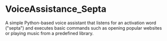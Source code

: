 # VoiceAssistance_Septa
A simple Python-based voice assistant that listens for an activation word ("septa") and executes basic commands such as opening popular websites or playing music from a predefined library.
